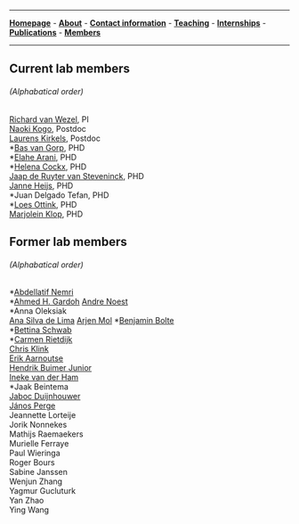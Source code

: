 

--------------------------------------
[**Homepage**](https://van-wezel.github.io/personalsite/) - [**About**](https://van-wezel.github.io/personalsite/about.html) - [**Contact information**](https://van-wezel.github.io/personalsite/contact.html) - [**Teaching**](https://van-wezel.github.io/personalsite/teaching.html) - [**Internships**](https://van-wezel.github.io/personalsite/internships.html) - [**Publications**](https://van-wezel.github.io/personalsite/publications.html) - [**Members**](https://van-wezel.github.io/personalsite/members.html) 

-------------------------------------------


## Current lab members
###### (Alphabatical order)

[Richard van Wezel](https://nl.linkedin.com/in/richard-van-wezel-b7bb71b0?trk=public_profile_browsemap_profile-result-card_result-card_full-click), PI  
[Naoki Kogo](https://nl.linkedin.com/in/naoki-kogo-04238953), Postdoc  
[Laurens Kirkels](https://nl.linkedin.com/in/laurenskirkels), Postdoc  
*[Bas van Gorp](https://nl.linkedin.com/in/basvangorp), PHD  
*[Elahe Arani](https://www.researchgate.net/profile/Elahe-Arani), PHD  
*[Helena Cockx](https://www.ru.nl/english/people/cockx-h/), PHD  
[Jaap de Ruyter van Steveninck](https://nl.linkedin.com/in/jaap-de-ruyter-van-steveninck-713209142), PHD  
[Janne Heijs](https://nl.linkedin.com/in/janneheijs), PHD  
*Juan Delgado Tefan, PHD  
*[Loes Ottink](https://www.ru.nl/english/people/ottink-l/), PHD  
[Marjolein Klop](https://nl.linkedin.com/in/marjolein-klop), PHD  




## Former lab members
###### (Alphabatical order)
*[Abdellatif Nemri](https://dl.acm.org/profile/99659213758)  
*[Ahmed H. Gardoh](https://www.researchgate.net/profile/Ahmed-Gardoh)
[Andre Noest](https://nl.linkedin.com/in/andre-j-noest-a2776141)  
*Anna Oleksiak  
[Ana Silva de Lima](https://nl.linkedin.com/in/ana-ligia-silva-de-lima-73138988)
[Arjen Mol](https://nl.linkedin.com/in/arjenmol)
*[Benjamin Bolte](https://www.researchgate.net/scientific-contributions/Benjamin-Bolte-2129731731)  
*[Bettina Schwab](http://bettina-schwab.net)  
*[Carmen Rietdijk](https://www.researchgate.net/scientific-contributions/Carmen-D-Rietdijk-2100865380)  
[Chris Klink](https://nl.linkedin.com/in/chrisklink)  
[Erik Aarnoutse](https://nl.linkedin.com/in/erik-aarnoutse-689a9196)  
[Hendrik Buimer Junior](https://nl.linkedin.com/in/hendrikbuimer/nl)  
[Ineke van der Ham](https://nl.linkedin.com/in/ineke-van-der-ham-4a1b375)  
*Jaak Beintema  
[Jaboc Duijnhouwer](https://www.linkedin.com/in/jacob-d)  
[János Perge](https://www.linkedin.com/in/jános-a-perge-ph-d-90b0207)  
Jeannette Lorteije  
Jorik Nonnekes  
Mathijs Raemaekers  
Murielle Ferraye  
Paul Wieringa  
Roger Bours  
Sabine Janssen  
Wenjun Zhang  
Yagmur Gucluturk  
Yan Zhao  
Ying Wang  


